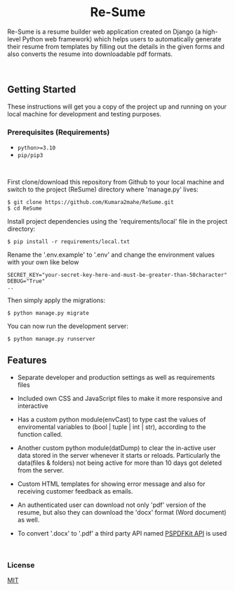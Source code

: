 ###
<h1 align="center">Re-Sume</h1>

Re-Sume is a resume builder web application created on Django (a high-level Python web framework) which helps users to automatically generate their resume from templates by filling out the details in the given forms and also converts the resume into downloadable pdf formats.

<br>

## Getting Started
<p>These instructions will get you a copy of the project up and running on your local machine for development and testing purposes.</p>

### Prerequisites (Requirements)

- `python>=3.10`
- `pip/pip3`

<br>

First clone/download this repository from Github to your local machine and switch to the project (ReSume) directory where 'manage.py' lives:

    $ git clone https://github.com/Kumara2mahe/ReSume.git
    $ cd ReSume

    
Install project dependencies using the 'requirements/local' file in the project directory:

    $ pip install -r requirements/local.txt


Rename the '.env.example' to '.env' and change the environment values with your own like below

    SECRET_KEY="your-secret-key-here-and-must-be-greater-than-50character"
    DEBUG="True"
    ..
    
    
Then simply apply the migrations:

    $ python manage.py migrate
    

You can now run the development server:

    $ python manage.py runserver


## Features

- Separate developer and production settings as well as requirements files

- Included own CSS and JavaScript files to make it more responsive and interactive

- Has a custom python module(envCast) to type cast the values of enviromental variables to (bool | tuple | int | str), according to the function called.

- Another custom python module(datDump) to clear the in-active user data stored in the server whenever it starts or reloads. Particularly the data(files & folders) not being active for more than 10 days got deleted from the server.

- Custom HTML templates for showing error message and also for receiving customer feedback as emails.

- An authenticated user can download not only 'pdf' version of the resume, but also they can download the 'docx' format (Word document) as well.

- To convert '.docx' to '.pdf' a third party API named [PSPDFKit API](https://pspdfkit.com/api/) is used

<br>

### License
[MIT](https://choosealicense.com/licenses/mit/)
